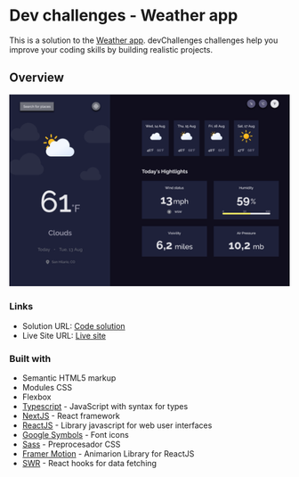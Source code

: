 # Dev challenges - Weather app

This is a solution to the [Weather app](https://legacy.devchallenges.io/challenges/mM1UIenRhK808W8qmLWv). devChallenges challenges help you improve your coding skills by building realistic projects. 

## Overview

![Screenshot of the project](./public/screenshot.png)

### Links

- Solution URL: [Code solution](https://github.com/esteban2368/weather-app)
- Live Site URL: [Live site](https://wiki-cat-challenge.vercel.app/)

### Built with

- Semantic HTML5 markup
- Modules CSS
- Flexbox
- [Typescript](https://www.typescriptlang.org/) - JavaScript with syntax for types 
- [NextJS](https://nextjs.org/) - React framework 
- [ReactJS](https://react.dev/) - Library javascript for web user interfaces
- [Google Symbols](https://fonts.google.com/icons) - Font icons
- [Sass](https://sass-lang.com/) - Preprocesador CSS
- [Framer Motion](https://www.framer.com/motion/) - Animarion Library for ReactJS
- [SWR](https://swr.vercel.app/es-ES) - React hooks for data fetching